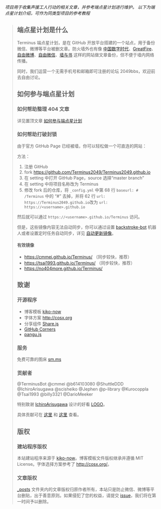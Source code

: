 *项目用于收集声援工人行动的相关文章，并参考端点星计划进行维护。*
*以下为端点星计划介绍，可作为同类型项目的参考教程*

> ## **端点星计划是什么**
>
> Terminus 端点星计划，是在 GitHub 开放平台搭建的一个站点，用于备份微信、微博等平台被删文章。防火墙外也有像 [中国数字时代](https://chinadigitaltimes.net/chinese/)、[GreatFire](https://zh.greatfire.org/)、[自由微博](https://freeweibo.com/)、[自由微信](https://freewechat.com/)、[墙与书](https://wallsandbooks.wordpress.com) 这样的网站做文章备份，但不便于墙内网络传播。
>
> 同时，我们运营一个无需手机号和邮箱即可注册的论坛 2049bbs，欢迎前去自由讨论。
>
> ## **如何参与端点星计划**
>
> ### **如何帮助整理 404 文章**
>
> 详见置顶文章 [如何参与端点星计划](https://github.com/Terminus2049/Terminus2049.github.io/blob/master/_posts/2018-04-01-how-to-participate-in-terminus.md)
>
> ### **如何帮助打破封锁**
>
> 由于官方 GitHub Page 已经被墙，你可以轻松做一个可直连的网站：
>
> 方法：
> 1. 注册 GitHub
> 2. fork <https://github.com/Terminus2049/Terminus2049.github.io>
> 3. 在 setting 中打开 GitHub Page，source 选择“master branch”
> 4. 在 setting 中将项目名称改为 Terminus
> 5. 修改 fork 后的仓库，将 `_config.yml` 中第 68 行 `baseurl: # /Terminus` 中的 “#” 去掉，并将 62 行 `url: https://Terminus2049.github.io`改为 `url: https://<username>.github.io`
>
> 然后就可以通过 `https://<username>.github.io/Terminus` 访问。
>
> 但是，这些镜像内容无法自动同步，你可以通过设置 [backstroke-bot](https://backstroke.co/) 机器人或者设置定时任务自动同步，详见 [自动更新镜像](https://github.com/Terminus2049/Terminus2049.github.io/issues/106)。
>
>  #### **有效镜像**
>
> * <https://cmmei.github.io/Terminus/> （同步较快，推荐）
> * <https://tsai1993.github.io/Terminus/> （同步较快，推荐）
> * <https://no404more.github.io/Terminus/>
>
>  ## **致谢**
>
> ### **开源程序**
>
> - 博客模板 [kiko-now](https://github.com/AWEEKJ/kiko-now)
> - 字体方案 <http://cosx.org>
> - 分享组件 [Share.js](https://github.com/overtrue/share.js)
> - [GitHub Corners](http://tholman.com/github-corners/)
> - [pangu.js](https://github.com/vinta/pangu.js)
>
> ### **服务**
>
> 免费可靠的图床 [sm.ms](https://sm.ms/)
>
> ### **贡献者**
>
> @TerminusBot @cmmei @b614103080 @ShuttleDDD @IchiroArisugawa @scisheiko @Jephen @p-library @Kurocoppla @Tsai1993 @billy3321 @DarioMeeker
>
> 特别致谢 [IchiroArisugawa](https://github.com/IchiroArisugawa) 设计的好看 [LOGO](https://github.com/Terminus2049/Terminus2049.github.io/tree/master/images)。
>
> 具体贡献可在 [这里](https://github.com/Info-cn/Terminus/graphs/contributors) 和 [这里](https://github.com/Terminus2049/Terminus2049.github.io/graphs/contributors) 查看。
>
> ## **版权**
>
> ### **建站程序版权**
>
> 本站建站程序来源于 [kiko-now](https://github.com/AWEEKJ/kiko-now)。博客模板文件版权继承并遵循 MIT License。字体选择方案参考了 <http://cosx.org/>。
>
> ### **文章版权**
>
> [_posts](https://github.com/Terminus2049/Terminus2049.github.io/tree/master/_posts) 文件夹内的文章版权归原作者所有，本站只是防止微信、微博等平台删贴，出于善意原则。如果侵犯了您的权益，请提交 [issue](https://github.com/Terminus2049/Terminus2049.github.io/issues)，我们将在第一时间予以删除。
